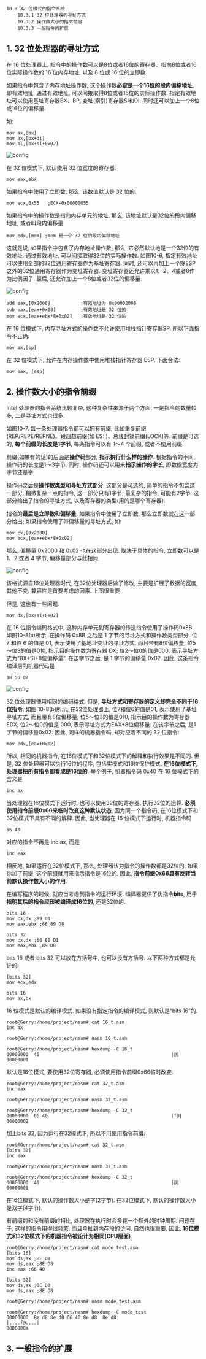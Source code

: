 ```
10.3 32 位模式的指令系统
    10.3.1 32 位处理器的寻址方式
    10.3.2 操作数大小的指令前缀
    10.3.3 一般指令的扩展
```

## 1. 32 位处理器的寻址方式

在 16 位处理器上, 指令中的操作数可以是8位或者16位的寄存器、指向8位或者16位实际操作数的 16 位内存地址, 以及 8 位或 16 位的立即数. 

如果指令中包含了内存地址操作数, 这个操作数**必定是一个16位的段内偏移地址**, 即有效地址. 通过有效地址, 可以间接取得8位或者16位的实际操作数. 指定有效地址可以使用基址寄存器BX、BP, 变址(索引)寄存器SI和DI. 同时还可以加上一个8位或16位的偏移量. 

如: 

```
mov ax,[bx]
mov ax,[bx+di]
mov al,[bx+si+0x02]
```

![config](images/5.png)

在 32 位模式下, 默认使用 32 位宽度的寄存器. 

```
mov eax,ebx
```

如果指令中使用了立即数, 那么, 该数值默认是 32 位的: 

```
mov ecx,0x55   ;ECX←0x00000055
```

如果指令中的操作数是指向内存单元的地址, 那么, 该地址默认是32位的段内偏移地址, 或者叫段内偏移量

```
mov edx,[mem] ;mem 是一个 32 位的段内偏移地址
```

这就是说, 如果指令中包含了内存地址操作数, 那么, 它必然默认地是一个32位的有效地址. 通过有效地址, 可以间接取得32位的实际操作数. 如图10-6, 指定有效地址可以使用全部的32位通用寄存器作为基址寄存器. 同时, 还可以再加上一个除ESP之外的32位通用寄存器作为变址寄存器. 变址寄存器还允许乘以1、2、4或者8作为比例因子. 最后, 还允许加上一个8位或者32位的偏移量. 

![config](images/6.png)

```
add eax,[0x2008]           ;有效地址为 0x00002008
sub eax,[eax+0x08]         ;有效地址是 32 位的
mov ecx,[eax+ebx*8+0x02]   ;有效地址是 32 位的
```

在 16 位模式下, 内存寻址方式的操作数不允许使用堆栈指针寄存器SP. 所以下面指令不正确: 

```
mov ax,[sp]
```

在 32 位模式下, 允许在内存操作数中使用堆栈指针寄存器 ESP. 下面合法: 

```
mov eax, [esp]
```

## 2. 操作数大小的指令前缀

Intel 处理器的指令系统比较复杂, 这种复杂性来源于两个方面, 一是指令的数量较多, 二是寻址方式也很多. 

如图10-7, 每一条处理器指令都可以拥有前缀, 比如重复前缀(REP/REPE/REPNE)、段超越前缀(如 ES: )、总线封锁前缀(LOCK)等. 前缀是可选的, **每个前缀的长度是1字节**, 每条指令可以有 1～4 个前缀, 或者不使用前缀. 

前缀(如果有的话)的后面是**操作码**部分, **指示执行什么样的操作**. 根据指令的不同, 操作码的长度是1～3字节. 同时, 操作码还可以用来**指示操作的字长**, 即数据宽度为字节还是字. 

操作码之后是**操作数类型和寻址方式部分**. 这部分是可选的, 简单的指令不包含这一部分, 稍微复杂一点的指令, 这一部分只有1字节; 最复杂的指令, 可能有2字节. 这部分给出了指令的寻址方式, 以及寄存器的类型(用的是哪个寄存器). 

指令的**最后是立即数和偏移量**. 如果指令中使用了立即数, 那么立即数就在这一部分给出; 如果指令使用了带偏移量的寻址方式, 如: 

```
mov cx,[0x2000]
mov ecx,[eax+ebx*8+0x02]
```

那么, 偏移量 0x2000 和 0x02 也在这部分出现. 取决于具体的指令, 立即数可以是 1、2 或者 4 字节, 偏移量部分与此相同. 

![config](images/7.png)

该格式源自16位处理器时代, 在32位处理器后做了修改, 主要是扩展了数据的宽度, 其他不变. 兼容性是首要考虑的因素. 上图很重要

但是, 这也有一些问题. 

```
mov dx,[bx+si+0x02]
```

在 16 位指令编码格式中, 这种内存单元到寄存器的传送指令使用了操作码0x8B. 如图10-8(a)所示, 在操作码 0x8B 之后是 1 字节的寻址方式和操作数类型部分. 位 7 和位 6 的值是 01, 表示使用了基地址变址的寻址方式, 而且带有8位偏移量; 位5～位3的值是010, 指示目的操作数为寄存器 DX; 位2～位0的值是000, 表示寻址方式为“BX+SI+8位偏移量”. 在该字节之后, 是 1 字节的偏移量 0x02. 因此, 这条指令编译后的机器代码是

```
8B 50 02
```

![config](images/8.png)

32 位处理器使用相同的编码格式, 但是, **寻址方式和寄存器的定义却完全不同于16位指令**. 如图 10-8(b)所示, 在32位处理器上, 位7和位6的值是01, 表示使用了基址寻址方式, 而且带有8位偏移量; 位5～位3的值是010, 指示目的操作数为寄存器EDX; 位2～位0的值是 000, 表示寻址方式为EAX+8位偏移量. 在该字节之后, 是1字节的偏移量0x02. 因此, 同样的机器指令码, 却对应着不同的 32 位指令: 

```
mov edx,[eax+0x02]
```

所以, 相同的机器指令, 在16位模式下和32位模式下的解释和执行效果是不同的. 但是, 32 位处理器可以执行16位的程序, 包括实模式和16位保护模式. **在16位模式下, 处理器把所有指令都看成是16位的**. 举个例子, 机器指令码 0x40 在 16 位模式下的含义是

```
inc ax
```

当处理器在16位模式下运行时, 也可以使用32位的寄存器, 执行32位的运算. **必须使用指令前缀0x66来临时改变这种默认状态**, 因为同一个指令码, 在16位模式下和32位模式下具有不同的解释. 因此, 当处理器在 16 位模式下运行时, 机器指令码

```
66 40
```

对应的指令不再是 inc ax, 而是

```
inc eax
```

相反地, 如果运行在32位模式下, 那么, 处理器认为指令的操作数都是32位的, 如果你加了前缀, 这个前缀就用来指示指令是16位的. 因此, **指令前缀0x66具有反转当前默认操作数大小的作用**. 

在编写程序的时候, 就应当考虑到指令的运行环境. 编译器提供了伪指令**bits**, 用于**指明其后的指令应该被编译成16位的**, 还是32位的. 

```
bits 16
mov cx,dx ;89 D1
mov eax,ebx ;66 89 D8

bits 32
mov cx,dx ;66 89 D1
mov eax,ebx ;89 D8
```

bits 16 或者 bits 32 可以放在方括号中, 也可以没有方括号. 以下两种方式都是允许的: 

```
[bits 32]
mov ecx,edx

bits 16
mov ax,bx
```

16 位模式是默认的编译模式. 如果没有指定指令的编译模式, 则默认是“bits 16”的. 

```
root@Gerry:/home/project/nasm# cat 16_t.asm 
inc ax

root@Gerry:/home/project/nasm# nasm 16_t.asm 

root@Gerry:/home/project/nasm# hexdump -C 16_t
00000000  40                                                |@|
00000001
```

默认是16位模式, 要使用32位寄存器, 必须使用指令前缀0x66临时改变. 

```
root@Gerry:/home/project/nasm# cat 32_t.asm 
inc eax

root@Gerry:/home/project/nasm# nasm 32_t.asm 

root@Gerry:/home/project/nasm# hexdump -C 32_t
00000000  66 40                                             |f@|
00000002
```

加上bits 32, 因为运行在32模式下, 所以不用使用指令前缀: 

```
root@Gerry:/home/project/nasm# cat 32_t.asm 
[bits 32]
inc eax

root@Gerry:/home/project/nasm# nasm 32_t.asm 

root@Gerry:/home/project/nasm# hexdump -C 32_t
00000000  40                                                |@|
00000001
```

在16位模式下, 默认的操作数大小是字(2字节). 在32位模式下, 默认的操作数大小是双字(4字节). 

有前缀的和没有前缀的相比, 处理器在执行时会多花一个额外的时钟周期. 问题在于, 这样的指令用得很频繁, 而且牵扯到内存段的访问, 自然也很重要. 因此, **16位模式和32位模式下的机器指令被设计为相同(CPU层面)**. 

```
root@Gerry:/home/project/nasm# cat mode_test.asm 
[bits 16]
mov ds,ax ;8E D8
mov ds,eax ;8E D8
inc eax ;66 40

[bits 32]
mov ds,ax ;8E D8
mov ds,eax ;8E D8

root@Gerry:/home/project/nasm# nasm mode_test.asm

root@Gerry:/home/project/nasm# hexdump -C mode_test
00000000  8e d8 8e d8 66 40 8e d8  8e d8                    |....f@....|
0000000a
```

## 3. 一般指令的扩展


